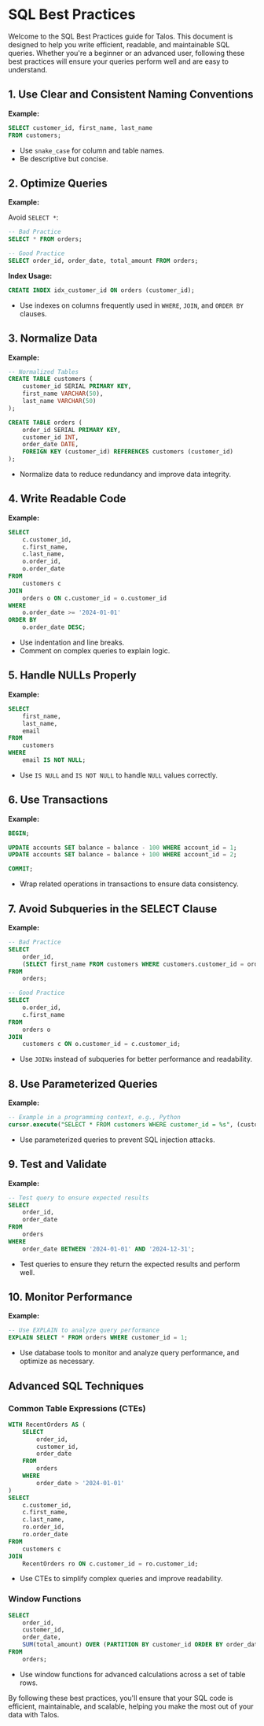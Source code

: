 # SQL Best Practices

Welcome to the SQL Best Practices guide for Talos. This document is designed to help you write efficient, readable, and maintainable SQL queries. Whether you're a beginner or an advanced user, following these best practices will ensure your queries perform well and are easy to understand.

## 1. Use Clear and Consistent Naming Conventions

**Example:**

```sql
SELECT customer_id, first_name, last_name
FROM customers;
```

- Use `snake_case` for column and table names.
- Be descriptive but concise.

## 2. Optimize Queries

**Example:**

Avoid `SELECT *`:

```sql
-- Bad Practice
SELECT * FROM orders;

-- Good Practice
SELECT order_id, order_date, total_amount FROM orders;
```

**Index Usage:**

```sql
CREATE INDEX idx_customer_id ON orders (customer_id);
```

- Use indexes on columns frequently used in `WHERE`, `JOIN`, and `ORDER BY` clauses.

## 3. Normalize Data

**Example:**

```sql
-- Normalized Tables
CREATE TABLE customers (
    customer_id SERIAL PRIMARY KEY,
    first_name VARCHAR(50),
    last_name VARCHAR(50)
);

CREATE TABLE orders (
    order_id SERIAL PRIMARY KEY,
    customer_id INT,
    order_date DATE,
    FOREIGN KEY (customer_id) REFERENCES customers (customer_id)
);
```

- Normalize data to reduce redundancy and improve data integrity.

## 4. Write Readable Code

**Example:**

```sql
SELECT
    c.customer_id,
    c.first_name,
    c.last_name,
    o.order_id,
    o.order_date
FROM
    customers c
JOIN
    orders o ON c.customer_id = o.customer_id
WHERE
    o.order_date >= '2024-01-01'
ORDER BY
    o.order_date DESC;
```

- Use indentation and line breaks.
- Comment on complex queries to explain logic.

## 5. Handle NULLs Properly

**Example:**

```sql
SELECT
    first_name,
    last_name,
    email
FROM
    customers
WHERE
    email IS NOT NULL;
```

- Use `IS NULL` and `IS NOT NULL` to handle `NULL` values correctly.

## 6. Use Transactions

**Example:**

```sql
BEGIN;

UPDATE accounts SET balance = balance - 100 WHERE account_id = 1;
UPDATE accounts SET balance = balance + 100 WHERE account_id = 2;

COMMIT;
```

- Wrap related operations in transactions to ensure data consistency.

## 7. Avoid Subqueries in the SELECT Clause

**Example:**

```sql
-- Bad Practice
SELECT
    order_id,
    (SELECT first_name FROM customers WHERE customers.customer_id = orders.customer_id) AS customer_name
FROM
    orders;

-- Good Practice
SELECT
    o.order_id,
    c.first_name
FROM
    orders o
JOIN
    customers c ON o.customer_id = c.customer_id;
```

- Use `JOINs` instead of subqueries for better performance and readability.

## 8. Use Parameterized Queries

**Example:**

```sql
-- Example in a programming context, e.g., Python
cursor.execute("SELECT * FROM customers WHERE customer_id = %s", (customer_id,))
```

- Use parameterized queries to prevent SQL injection attacks.

## 9. Test and Validate

**Example:**

```sql
-- Test query to ensure expected results
SELECT
    order_id,
    order_date
FROM
    orders
WHERE
    order_date BETWEEN '2024-01-01' AND '2024-12-31';
```

- Test queries to ensure they return the expected results and perform well.

## 10. Monitor Performance

**Example:**

```sql
-- Use EXPLAIN to analyze query performance
EXPLAIN SELECT * FROM orders WHERE customer_id = 1;
```

- Use database tools to monitor and analyze query performance, and optimize as necessary.

## Advanced SQL Techniques

### Common Table Expressions (CTEs)

```sql
WITH RecentOrders AS (
    SELECT
        order_id,
        customer_id,
        order_date
    FROM
        orders
    WHERE
        order_date > '2024-01-01'
)
SELECT
    c.customer_id,
    c.first_name,
    c.last_name,
    ro.order_id,
    ro.order_date
FROM
    customers c
JOIN
    RecentOrders ro ON c.customer_id = ro.customer_id;
```

- Use CTEs to simplify complex queries and improve readability.

### Window Functions

```sql
SELECT
    order_id,
    customer_id,
    order_date,
    SUM(total_amount) OVER (PARTITION BY customer_id ORDER BY order_date) AS running_total
FROM
    orders;
```

- Use window functions for advanced calculations across a set of table rows.

By following these best practices, you'll ensure that your SQL code is efficient, maintainable, and scalable, helping you make the most out of your data with Talos.